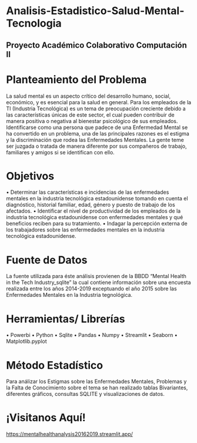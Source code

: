 # Analisis-Estadistico-Salud-Mental-Tecnologia
## Proyecto Académico Colaborativo Computación II
# Planteamiento del Problema
La salud mental es un aspecto crítico del desarrollo humano, social, económico, y es esencial para la salud en general.  Para los empleados de la TI (Industria Tecnológica) es un tema de preocupación creciente debido a las características únicas de este sector, el cual pueden contribuir de manera positiva o negativa al bienestar psicológico de sus empleados. Identificarse como una persona que padece de una Enfermedad Mental se ha convertido en un problema, una de las principales razones es el estigma y la discriminación que rodea las Enfermedades Mentales. La gente teme ser juzgada o tratada de manera diferente por sus compañeros de trabajo, familiares y amigos si se identifican con ello.

# Objetivos
•	Determinar las características e incidencias de las enfermedades mentales en la industria tecnológica estadounidense tomando en cuenta el diagnóstico, historial familiar, edad, género y puesto de trabajo de los afectados. •	Identificar el nivel de productividad de los empleados de la industria tecnológica estadounidense con enfermedades mentales y qué beneficios reciben para su tratamiento. •	Indagar la percepción externa de los trabajadores sobre las enfermedades mentales en la industria tecnológica estadounidense.


# Fuente de Datos
La fuente utilizada para éste análisis provienen de la BBDD  “Mental Health in the Tech Industry_sqlite”  la cual contiene información sobre una encuesta realizada entre los años 2014-2019 exceptuando el año  2015 sobre las Enfermedades Mentales en la Industria tegnológica.


# Herramientas/ Librerías
• 	Powerbi  • Python  • Sqlite  • Pandas  • Numpy  • Streamlit  • Seaborn  • Matplotlib.pyplot


# Método Estadístico
Para análizar los Estigmas sobre las Enfermedades Mentales, Problemas y la Falta de Conocimiento sobre el tema se han realizado tablas Bivariantes, diferentes gráficos, consultas SQLITE y visualizaciones de datos.

# ¡Visitanos Aquí!
https://mentalhealthanalysis20162019.streamlit.app/ 

 
